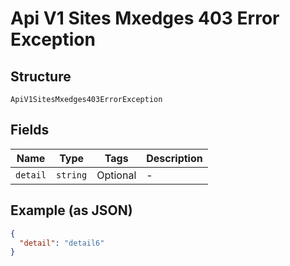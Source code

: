 
# Api V1 Sites Mxedges 403 Error Exception

## Structure

`ApiV1SitesMxedges403ErrorException`

## Fields

| Name | Type | Tags | Description |
|  --- | --- | --- | --- |
| `detail` | `string` | Optional | - |

## Example (as JSON)

```json
{
  "detail": "detail6"
}
```

